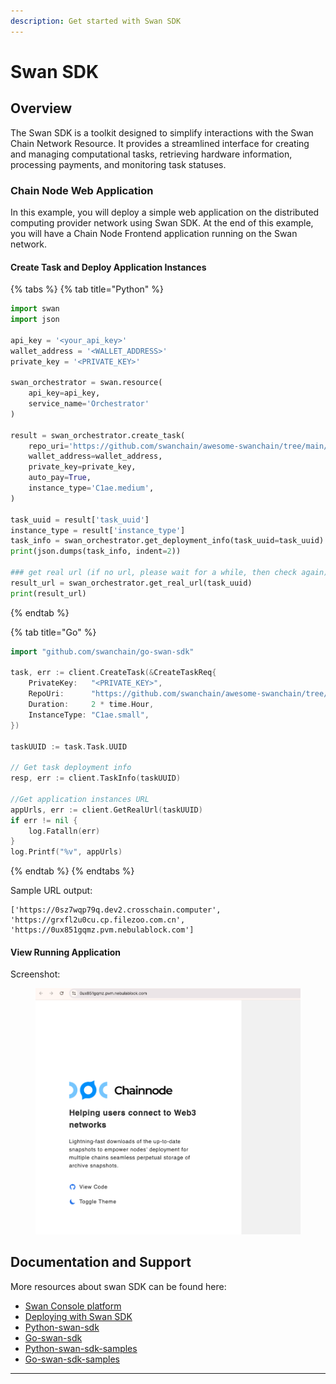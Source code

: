 ```yaml
---
description: Get started with Swan SDK
---
```


# Swan SDK

## Overview

The Swan SDK is a toolkit designed to simplify interactions with the Swan Chain Network Resource. It provides a streamlined interface for creating and managing computational tasks, retrieving hardware information, processing payments, and monitoring task statuses.

### Chain Node Web Application

In this example, you will deploy a simple web application on the distributed computing provider network using Swan SDK. At the end of this example, you will have a Chain Node Frontend application running on the Swan network.

#### Create Task and Deploy Application Instances

{% tabs %}
{% tab title="Python" %}
```python
import swan
import json

api_key = '<your_api_key>'
wallet_address = '<WALLET_ADDRESS>'
private_key = '<PRIVATE_KEY>'

swan_orchestrator = swan.resource(
    api_key=api_key, 
    service_name='Orchestrator'
)

result = swan_orchestrator.create_task(
    repo_uri='https://github.com/swanchain/awesome-swanchain/tree/main/ChainNode',
    wallet_address=wallet_address,
    private_key=private_key,
    auto_pay=True,
    instance_type='C1ae.medium',
)

task_uuid = result['task_uuid']
instance_type = result['instance_type']
task_info = swan_orchestrator.get_deployment_info(task_uuid=task_uuid)
print(json.dumps(task_info, indent=2))

### get real url (if no url, please wait for a while, then check again)
result_url = swan_orchestrator.get_real_url(task_uuid)
print(result_url)
```
{% endtab %}

{% tab title="Go" %}
```go
import "github.com/swanchain/go-swan-sdk"

task, err := client.CreateTask(&CreateTaskReq{
    PrivateKey:   "<PRIVATE_KEY>",
    RepoUri:      "https://github.com/swanchain/awesome-swanchain/tree/main/ChainNode",
    Duration:     2 * time.Hour,
    InstanceType: "C1ae.small", 
})

taskUUID := task.Task.UUID

// Get task deployment info
resp, err := client.TaskInfo(taskUUID)

//Get application instances URL
appUrls, err := client.GetRealUrl(taskUUID)
if err != nil {
	log.Fatalln(err)
}
log.Printf("%v", appUrls)

```
{% endtab %}
{% endtabs %}

Sample URL output:

```
['https://0sz7wqp79q.dev2.crosschain.computer', 'https://grxfl2u0cu.cp.filezoo.com.cn', 'https://0ux851gqmz.pvm.nebulablock.com']
```

#### View Running Application

Screenshot:

<figure><img src="../../../.gitbook/assets/sdk_app_running.png" alt="Chain Node App"><figcaption></figcaption></figure>

## Documentation and Support

More resources about swan SDK can be found here:

* [Swan Console platform](https://console.swanchain.io)
* [Deploying with Swan SDK](https://docs.swanchain.io/start-here/readme/deploying-with-swan-sdk)
* [Python-swan-sdk](https://github.com/swanchain/python-swan-sdk)
* [Go-swan-sdk](https://github.com/swanchain/go-swan-sdk)
* [Python-swan-sdk-samples](https://github.com/swanchain/python-swan-sdk)
* [Go-swan-sdk-samples](https://github.com/swanchain/go-swan-sdk-samples)



***

